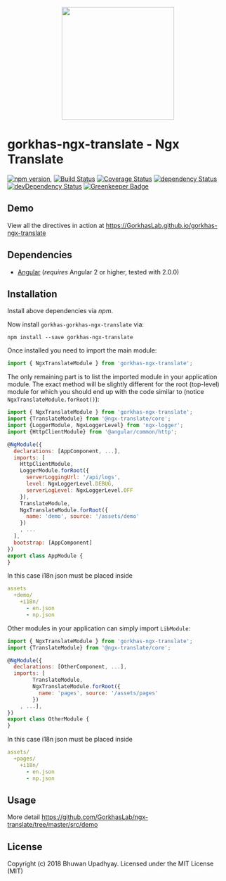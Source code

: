 <p align="center">
  <img height="256px" width="256px" style="text-align: center;" src="https://cdn.rawgit.com/GorkhasLab/gorkhas-ngx-translate/master/demo/src/assets/logo.svg">
</p>

# gorkhas-ngx-translate - Ngx Translate

[![npm version](https://badge.fury.io/js/gorkhas-ngx-translate.svg)](https://badge.fury.io/js/gorkhas-ngx-translate),
[![Build Status](https://travis-ci.org/GorkhasLab/gorkhas-ngx-translate.svg?branch=master)](https://travis-ci.org/GorkhasLab/gorkhas-ngx-translate)
[![Coverage Status](https://coveralls.io/repos/github/GorkhasLab/gorkhas-ngx-translate/badge.svg?branch=master)](https://coveralls.io/github/GorkhasLab/gorkhas-ngx-translate?branch=master)
[![dependency Status](https://david-dm.org/GorkhasLab/gorkhas-ngx-translate/status.svg)](https://david-dm.org/GorkhasLab/gorkhas-ngx-translate)
[![devDependency Status](https://david-dm.org/GorkhasLab/gorkhas-ngx-translate/dev-status.svg?branch=master)](https://david-dm.org/GorkhasLab/gorkhas-ngx-translate#info=devDependencies)
[![Greenkeeper Badge](https://badges.greenkeeper.io/GorkhasLab/gorkhas-ngx-translate.svg)](https://greenkeeper.io/)

## Demo

View all the directives in action at https://GorkhasLab.github.io/gorkhas-ngx-translate

## Dependencies
* [Angular](https://angular.io) (*requires* Angular 2 or higher, tested with 2.0.0)

## Installation
Install above dependencies via *npm*. 

Now install `gorkhas-gorkhas-ngx-translate` via:
```shell
npm install --save gorkhas-ngx-translate
```

Once installed you need to import the main module:
```js
import { NgxTranslateModule } from 'gorkhas-ngx-translate';
```
The only remaining part is to list the imported module in your application module. The exact method will be slightly
different for the root (top-level) module for which you should end up with the code similar to (notice `NgxTranslateModule.forRoot()`):
```js
import { NgxTranslateModule } from 'gorkhas-ngx-translate';
import {TranslateModule} from '@ngx-translate/core';
import {LoggerModule, NgxLoggerLevel} from 'ngx-logger';
import {HttpClientModule} from '@angular/common/http';

@NgModule({
  declarations: [AppComponent, ...],
  imports: [
    HttpClientModule,
    LoggerModule.forRoot({
      serverLoggingUrl: '/api/logs',
      level: NgxLoggerLevel.DEBUG,
      serverLogLevel: NgxLoggerLevel.OFF
    }),
    TranslateModule,
    NgxTranslateModule.forRoot({
      name: 'demo', source: '/assets/demo'
    })
    , ...
  ],  
  bootstrap: [AppComponent]
})
export class AppModule {
}
```

In this case i18n json must be placed inside 
```yml
assets
  +demo/
    +i18n/
      - en.json
      - np.json
```

Other modules in your application can simply import ` LibModule `:

```js
import { NgxTranslateModule } from 'gorkhas-ngx-translate';
import {TranslateModule} from '@ngx-translate/core';

@NgModule({
  declarations: [OtherComponent, ...],
  imports: [
        TranslateModule,
        NgxTranslateModule.forRoot({
          name: 'pages', source: '/assets/pages'
        })
    , ...], 
})
export class OtherModule {
}
```
In this case i18n json must be placed inside 
```yml
assets/
  +pages/
    +i18n/
      - en.json
      - np.json
```

## Usage
More detail https://github.com/GorkhasLab/ngx-translate/tree/master/src/demo


## License

Copyright (c) 2018 Bhuwan Upadhyay. Licensed under the MIT License (MIT)


